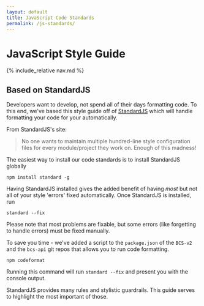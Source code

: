 ```yaml
---
layout: default
title: JavaScript Code Standards
permalink: /js-standards/
---
```


# JavaScript Style Guide

{% include_relative nav.md %}

## Based on StandardJS

Developers want to develop, not spend all of their days formatting code. To this end, we've based this style guide off of [StandardJS](https://standardjs.com/) which will handle formatting your code for your automatically. 

From StandardJS's site: 

> No one wants to maintain multiple hundred-line style configuration files for every module/project they work on. Enough of this madness!

The easiest way to install our code standards is to install StandardJS globally

```
npm install standard -g
```

Having StandardJS installed gives the added benefit of having *most* but not all of your style 'errors' fixed automatically. Once StandardJS is installed, run 

```
standard --fix 
```

Please note that most problems are fixable, but some errors (like forgetting to handle errors) must be fixed manually.

To save you time - we've added a script to the `package.json` of the `BCS-v2` and the `bcs-api` git repos that allows you to run code formatting. 

```
npm codeformat
```

Running this command will run `standard --fix` and present you with the console output.

StandardJS provides many rules and stylistic guardrails. This guide serves to highlight the most important of those.